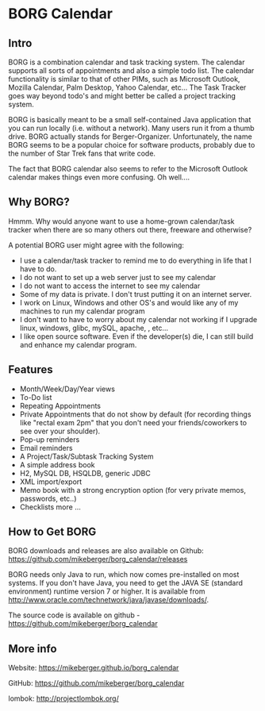 # BORG Calendar

## Intro

BORG is a combination calendar and task tracking system. The calendar supports all sorts of appointments and also a simple todo list. The calendar functionality is similar to that of other PIMs, such as Microsoft Outlook, Mozilla Calendar, Palm Desktop, Yahoo Calendar, etc... The Task Tracker goes way beyond todo's and might better be called a project tracking system.

BORG is basically meant to be a small self-contained Java application that you can run locally (i.e. without a network). Many users run it from a thumb drive. BORG actually stands for Berger-Organizer. Unfortunately, the name BORG seems to be a popular choice for software products, probably due to the number of Star Trek fans that write code.

The fact that BORG calendar also seems to refer to the Microsoft Outlook calendar makes things even more confusing. Oh well....

## Why BORG?
 
Hmmm. Why would anyone want to use a home-grown calendar/task tracker when there are so many others out there, freeware and otherwise?

A potential BORG user might agree with the following: 

* I use a calendar/task tracker to remind me to do everything in life that I have to do.
* I do not want to set up a web server just to see my calendar
* I do not want to access the internet to see my calendar
* Some of my data is private. I don't trust putting it on an internet server.
* I work on Linux, Windows and other OS's and would like any of my machines to run my calendar program
* I don't want to have to worry about my calendar not working if I upgrade linux, windows, glibc, mySQL, apache, <fill in any third-party software that causes things to stop working>, etc...
* I like open source software. Even if the developer(s) die, I can still build and enhance my calendar program.

## Features
 
* Month/Week/Day/Year views
* To-Do list
* Repeating Appointments
* Private Appointments that do not show by default (for recording things like "rectal exam 2pm" that you don't need your friends/coworkers to see over your shoulder).
* Pop-up reminders
* Email reminders
* A Project/Task/Subtask Tracking System
* A simple address book
* H2, MySQL DB, HSQLDB, generic JDBC
* XML import/export
* Memo book with a strong encryption option (for very private memos, passwords, etc..)
* Checklists
more ...

## How to Get BORG
 
BORG downloads and releases are also available on Github: https://github.com/mikeberger/borg_calendar/releases

BORG needs only Java to run, which now comes pre-installed on most systems. If you don't have Java, you need to get the JAVA SE (standard environment) runtime version 7 or higher. It is available from http://www.oracle.com/technetwork/java/javase/downloads/.  

The source code is available on github - https://github.com/mikeberger/borg_calendar


## More info
 
Website: https://mikeberger.github.io/borg_calendar

GitHub: https://github.com/mikeberger/borg_calendar

lombok: http://projectlombok.org/
